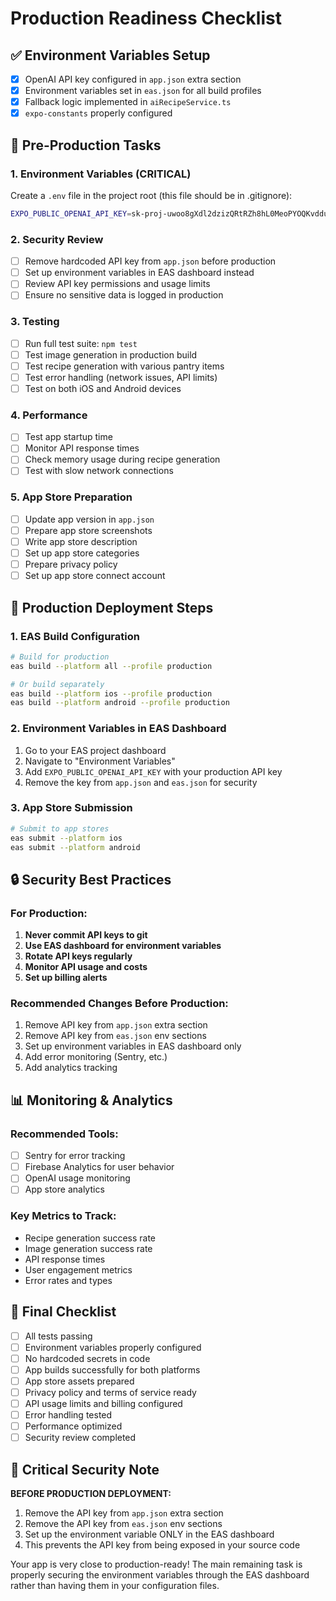 # Production Readiness Checklist

## ✅ Environment Variables Setup
- [x] OpenAI API key configured in `app.json` extra section
- [x] Environment variables set in `eas.json` for all build profiles
- [x] Fallback logic implemented in `aiRecipeService.ts`
- [x] `expo-constants` properly configured

## 🔧 Pre-Production Tasks

### 1. Environment Variables (CRITICAL)
Create a `.env` file in the project root (this file should be in .gitignore):
```bash
EXPO_PUBLIC_OPENAI_API_KEY=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
```

### 2. Security Review
- [ ] Remove hardcoded API key from `app.json` before production
- [ ] Set up environment variables in EAS dashboard instead
- [ ] Review API key permissions and usage limits
- [ ] Ensure no sensitive data is logged in production

### 3. Testing
- [ ] Run full test suite: `npm test`
- [ ] Test image generation in production build
- [ ] Test recipe generation with various pantry items
- [ ] Test error handling (network issues, API limits)
- [ ] Test on both iOS and Android devices

### 4. Performance
- [ ] Test app startup time
- [ ] Monitor API response times
- [ ] Check memory usage during recipe generation
- [ ] Test with slow network connections

### 5. App Store Preparation
- [ ] Update app version in `app.json`
- [ ] Prepare app store screenshots
- [ ] Write app store description
- [ ] Set up app store categories
- [ ] Prepare privacy policy
- [ ] Set up app store connect account

## 🚀 Production Deployment Steps

### 1. EAS Build Configuration
```bash
# Build for production
eas build --platform all --profile production

# Or build separately
eas build --platform ios --profile production
eas build --platform android --profile production
```

### 2. Environment Variables in EAS Dashboard
1. Go to your EAS project dashboard
2. Navigate to "Environment Variables"
3. Add `EXPO_PUBLIC_OPENAI_API_KEY` with your production API key
4. Remove the key from `app.json` and `eas.json` for security

### 3. App Store Submission
```bash
# Submit to app stores
eas submit --platform ios
eas submit --platform android
```

## 🔒 Security Best Practices

### For Production:
1. **Never commit API keys to git**
2. **Use EAS dashboard for environment variables**
3. **Rotate API keys regularly**
4. **Monitor API usage and costs**
5. **Set up billing alerts**

### Recommended Changes Before Production:
1. Remove API key from `app.json` extra section
2. Remove API key from `eas.json` env sections
3. Set up environment variables in EAS dashboard only
4. Add error monitoring (Sentry, etc.)
5. Add analytics tracking

## 📊 Monitoring & Analytics

### Recommended Tools:
- [ ] Sentry for error tracking
- [ ] Firebase Analytics for user behavior
- [ ] OpenAI usage monitoring
- [ ] App store analytics

### Key Metrics to Track:
- Recipe generation success rate
- Image generation success rate
- API response times
- User engagement metrics
- Error rates and types

## 🎯 Final Checklist

- [ ] All tests passing
- [ ] Environment variables properly configured
- [ ] No hardcoded secrets in code
- [ ] App builds successfully for both platforms
- [ ] App store assets prepared
- [ ] Privacy policy and terms of service ready
- [ ] API usage limits and billing configured
- [ ] Error handling tested
- [ ] Performance optimized
- [ ] Security review completed

## 🚨 Critical Security Note

**BEFORE PRODUCTION DEPLOYMENT:**
1. Remove the API key from `app.json` extra section
2. Remove the API key from `eas.json` env sections  
3. Set up the environment variable ONLY in the EAS dashboard
4. This prevents the API key from being exposed in your source code

Your app is very close to production-ready! The main remaining task is properly securing the environment variables through the EAS dashboard rather than having them in your configuration files. 